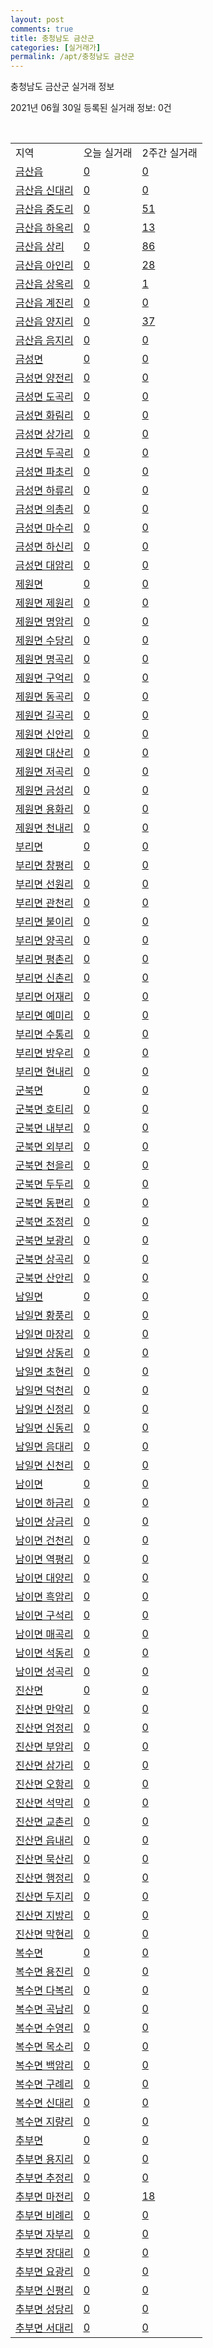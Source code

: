 ```yaml
---
layout: post
comments: true
title: 충청남도 금산군
categories: [실거래가]
permalink: /apt/충청남도 금산군
---
```


충청남도 금산군 실거래 정보

2021년 06월 30일 등록된 실거래 정보: 0건

<script type="text/javascript">
  google.charts.load('current', {'packages':['corechart']});
  google.charts.setOnLoadCallback(drawChart);

  function drawChart() {
    var data = google.visualization.arrayToDataTable([['거래일', '매매', '전월세', '전매'], ['21-02', 41, 9, 7], ['21-03', 39, 8, 23], ['21-04', 16, 8, 7], ['21-05', 29, 15, 5], ['21-06', 16, 5, 6]]);

    var options = {
      title: '최근 유형별 거래량 추이',
      legend: { position: 'bottom' }
    };

    var chart = new google.visualization.LineChart(document.getElementById('columnchart_material'));
    chart.draw(data, (options));
  }
</script>

<div id="columnchart_material" style="width: 95%; margin-left: -35px"></div>
<br>
<table class="sortable">
  <tr>
    <td>지역</td>
    <td>오늘 실거래</td>
    <td>2주간 실거래</td>
  </tr>

  
  <tr class="item">
    <td><a href="충청남도 금산군 금산읍">금산읍</a></td>
    <td><a href="충청남도 금산군 금산읍">0</a></td>
    <td><a href="충청남도 금산군 금산읍">0</a></td>
  </tr>
    

  <tr class="item">
    <td><a href="충청남도 금산군 금산읍 신대리">금산읍 신대리</a></td>
    <td><a href="충청남도 금산군 금산읍 신대리">0</a></td>
    <td><a href="충청남도 금산군 금산읍 신대리">0</a></td>
  </tr>
    

  <tr class="item">
    <td><a href="충청남도 금산군 금산읍 중도리">금산읍 중도리</a></td>
    <td><a href="충청남도 금산군 금산읍 중도리">0</a></td>
    <td><a href="충청남도 금산군 금산읍 중도리">51</a></td>
  </tr>
    

  <tr class="item">
    <td><a href="충청남도 금산군 금산읍 하옥리">금산읍 하옥리</a></td>
    <td><a href="충청남도 금산군 금산읍 하옥리">0</a></td>
    <td><a href="충청남도 금산군 금산읍 하옥리">13</a></td>
  </tr>
    

  <tr class="item">
    <td><a href="충청남도 금산군 금산읍 상리">금산읍 상리</a></td>
    <td><a href="충청남도 금산군 금산읍 상리">0</a></td>
    <td><a href="충청남도 금산군 금산읍 상리">86</a></td>
  </tr>
    

  <tr class="item">
    <td><a href="충청남도 금산군 금산읍 아인리">금산읍 아인리</a></td>
    <td><a href="충청남도 금산군 금산읍 아인리">0</a></td>
    <td><a href="충청남도 금산군 금산읍 아인리">28</a></td>
  </tr>
    

  <tr class="item">
    <td><a href="충청남도 금산군 금산읍 상옥리">금산읍 상옥리</a></td>
    <td><a href="충청남도 금산군 금산읍 상옥리">0</a></td>
    <td><a href="충청남도 금산군 금산읍 상옥리">1</a></td>
  </tr>
    

  <tr class="item">
    <td><a href="충청남도 금산군 금산읍 계진리">금산읍 계진리</a></td>
    <td><a href="충청남도 금산군 금산읍 계진리">0</a></td>
    <td><a href="충청남도 금산군 금산읍 계진리">0</a></td>
  </tr>
    

  <tr class="item">
    <td><a href="충청남도 금산군 금산읍 양지리">금산읍 양지리</a></td>
    <td><a href="충청남도 금산군 금산읍 양지리">0</a></td>
    <td><a href="충청남도 금산군 금산읍 양지리">37</a></td>
  </tr>
    

  <tr class="item">
    <td><a href="충청남도 금산군 금산읍 음지리">금산읍 음지리</a></td>
    <td><a href="충청남도 금산군 금산읍 음지리">0</a></td>
    <td><a href="충청남도 금산군 금산읍 음지리">0</a></td>
  </tr>
    

  <tr class="item">
    <td><a href="충청남도 금산군 금성면">금성면</a></td>
    <td><a href="충청남도 금산군 금성면">0</a></td>
    <td><a href="충청남도 금산군 금성면">0</a></td>
  </tr>
    

  <tr class="item">
    <td><a href="충청남도 금산군 금성면 양전리">금성면 양전리</a></td>
    <td><a href="충청남도 금산군 금성면 양전리">0</a></td>
    <td><a href="충청남도 금산군 금성면 양전리">0</a></td>
  </tr>
    

  <tr class="item">
    <td><a href="충청남도 금산군 금성면 도곡리">금성면 도곡리</a></td>
    <td><a href="충청남도 금산군 금성면 도곡리">0</a></td>
    <td><a href="충청남도 금산군 금성면 도곡리">0</a></td>
  </tr>
    

  <tr class="item">
    <td><a href="충청남도 금산군 금성면 화림리">금성면 화림리</a></td>
    <td><a href="충청남도 금산군 금성면 화림리">0</a></td>
    <td><a href="충청남도 금산군 금성면 화림리">0</a></td>
  </tr>
    

  <tr class="item">
    <td><a href="충청남도 금산군 금성면 상가리">금성면 상가리</a></td>
    <td><a href="충청남도 금산군 금성면 상가리">0</a></td>
    <td><a href="충청남도 금산군 금성면 상가리">0</a></td>
  </tr>
    

  <tr class="item">
    <td><a href="충청남도 금산군 금성면 두곡리">금성면 두곡리</a></td>
    <td><a href="충청남도 금산군 금성면 두곡리">0</a></td>
    <td><a href="충청남도 금산군 금성면 두곡리">0</a></td>
  </tr>
    

  <tr class="item">
    <td><a href="충청남도 금산군 금성면 파초리">금성면 파초리</a></td>
    <td><a href="충청남도 금산군 금성면 파초리">0</a></td>
    <td><a href="충청남도 금산군 금성면 파초리">0</a></td>
  </tr>
    

  <tr class="item">
    <td><a href="충청남도 금산군 금성면 하류리">금성면 하류리</a></td>
    <td><a href="충청남도 금산군 금성면 하류리">0</a></td>
    <td><a href="충청남도 금산군 금성면 하류리">0</a></td>
  </tr>
    

  <tr class="item">
    <td><a href="충청남도 금산군 금성면 의총리">금성면 의총리</a></td>
    <td><a href="충청남도 금산군 금성면 의총리">0</a></td>
    <td><a href="충청남도 금산군 금성면 의총리">0</a></td>
  </tr>
    

  <tr class="item">
    <td><a href="충청남도 금산군 금성면 마수리">금성면 마수리</a></td>
    <td><a href="충청남도 금산군 금성면 마수리">0</a></td>
    <td><a href="충청남도 금산군 금성면 마수리">0</a></td>
  </tr>
    

  <tr class="item">
    <td><a href="충청남도 금산군 금성면 하신리">금성면 하신리</a></td>
    <td><a href="충청남도 금산군 금성면 하신리">0</a></td>
    <td><a href="충청남도 금산군 금성면 하신리">0</a></td>
  </tr>
    

  <tr class="item">
    <td><a href="충청남도 금산군 금성면 대암리">금성면 대암리</a></td>
    <td><a href="충청남도 금산군 금성면 대암리">0</a></td>
    <td><a href="충청남도 금산군 금성면 대암리">0</a></td>
  </tr>
    

  <tr class="item">
    <td><a href="충청남도 금산군 제원면">제원면</a></td>
    <td><a href="충청남도 금산군 제원면">0</a></td>
    <td><a href="충청남도 금산군 제원면">0</a></td>
  </tr>
    

  <tr class="item">
    <td><a href="충청남도 금산군 제원면 제원리">제원면 제원리</a></td>
    <td><a href="충청남도 금산군 제원면 제원리">0</a></td>
    <td><a href="충청남도 금산군 제원면 제원리">0</a></td>
  </tr>
    

  <tr class="item">
    <td><a href="충청남도 금산군 제원면 명암리">제원면 명암리</a></td>
    <td><a href="충청남도 금산군 제원면 명암리">0</a></td>
    <td><a href="충청남도 금산군 제원면 명암리">0</a></td>
  </tr>
    

  <tr class="item">
    <td><a href="충청남도 금산군 제원면 수당리">제원면 수당리</a></td>
    <td><a href="충청남도 금산군 제원면 수당리">0</a></td>
    <td><a href="충청남도 금산군 제원면 수당리">0</a></td>
  </tr>
    

  <tr class="item">
    <td><a href="충청남도 금산군 제원면 명곡리">제원면 명곡리</a></td>
    <td><a href="충청남도 금산군 제원면 명곡리">0</a></td>
    <td><a href="충청남도 금산군 제원면 명곡리">0</a></td>
  </tr>
    

  <tr class="item">
    <td><a href="충청남도 금산군 제원면 구억리">제원면 구억리</a></td>
    <td><a href="충청남도 금산군 제원면 구억리">0</a></td>
    <td><a href="충청남도 금산군 제원면 구억리">0</a></td>
  </tr>
    

  <tr class="item">
    <td><a href="충청남도 금산군 제원면 동곡리">제원면 동곡리</a></td>
    <td><a href="충청남도 금산군 제원면 동곡리">0</a></td>
    <td><a href="충청남도 금산군 제원면 동곡리">0</a></td>
  </tr>
    

  <tr class="item">
    <td><a href="충청남도 금산군 제원면 길곡리">제원면 길곡리</a></td>
    <td><a href="충청남도 금산군 제원면 길곡리">0</a></td>
    <td><a href="충청남도 금산군 제원면 길곡리">0</a></td>
  </tr>
    

  <tr class="item">
    <td><a href="충청남도 금산군 제원면 신안리">제원면 신안리</a></td>
    <td><a href="충청남도 금산군 제원면 신안리">0</a></td>
    <td><a href="충청남도 금산군 제원면 신안리">0</a></td>
  </tr>
    

  <tr class="item">
    <td><a href="충청남도 금산군 제원면 대산리">제원면 대산리</a></td>
    <td><a href="충청남도 금산군 제원면 대산리">0</a></td>
    <td><a href="충청남도 금산군 제원면 대산리">0</a></td>
  </tr>
    

  <tr class="item">
    <td><a href="충청남도 금산군 제원면 저곡리">제원면 저곡리</a></td>
    <td><a href="충청남도 금산군 제원면 저곡리">0</a></td>
    <td><a href="충청남도 금산군 제원면 저곡리">0</a></td>
  </tr>
    

  <tr class="item">
    <td><a href="충청남도 금산군 제원면 금성리">제원면 금성리</a></td>
    <td><a href="충청남도 금산군 제원면 금성리">0</a></td>
    <td><a href="충청남도 금산군 제원면 금성리">0</a></td>
  </tr>
    

  <tr class="item">
    <td><a href="충청남도 금산군 제원면 용화리">제원면 용화리</a></td>
    <td><a href="충청남도 금산군 제원면 용화리">0</a></td>
    <td><a href="충청남도 금산군 제원면 용화리">0</a></td>
  </tr>
    

  <tr class="item">
    <td><a href="충청남도 금산군 제원면 천내리">제원면 천내리</a></td>
    <td><a href="충청남도 금산군 제원면 천내리">0</a></td>
    <td><a href="충청남도 금산군 제원면 천내리">0</a></td>
  </tr>
    

  <tr class="item">
    <td><a href="충청남도 금산군 부리면">부리면</a></td>
    <td><a href="충청남도 금산군 부리면">0</a></td>
    <td><a href="충청남도 금산군 부리면">0</a></td>
  </tr>
    

  <tr class="item">
    <td><a href="충청남도 금산군 부리면 창평리">부리면 창평리</a></td>
    <td><a href="충청남도 금산군 부리면 창평리">0</a></td>
    <td><a href="충청남도 금산군 부리면 창평리">0</a></td>
  </tr>
    

  <tr class="item">
    <td><a href="충청남도 금산군 부리면 선원리">부리면 선원리</a></td>
    <td><a href="충청남도 금산군 부리면 선원리">0</a></td>
    <td><a href="충청남도 금산군 부리면 선원리">0</a></td>
  </tr>
    

  <tr class="item">
    <td><a href="충청남도 금산군 부리면 관천리">부리면 관천리</a></td>
    <td><a href="충청남도 금산군 부리면 관천리">0</a></td>
    <td><a href="충청남도 금산군 부리면 관천리">0</a></td>
  </tr>
    

  <tr class="item">
    <td><a href="충청남도 금산군 부리면 불이리">부리면 불이리</a></td>
    <td><a href="충청남도 금산군 부리면 불이리">0</a></td>
    <td><a href="충청남도 금산군 부리면 불이리">0</a></td>
  </tr>
    

  <tr class="item">
    <td><a href="충청남도 금산군 부리면 양곡리">부리면 양곡리</a></td>
    <td><a href="충청남도 금산군 부리면 양곡리">0</a></td>
    <td><a href="충청남도 금산군 부리면 양곡리">0</a></td>
  </tr>
    

  <tr class="item">
    <td><a href="충청남도 금산군 부리면 평촌리">부리면 평촌리</a></td>
    <td><a href="충청남도 금산군 부리면 평촌리">0</a></td>
    <td><a href="충청남도 금산군 부리면 평촌리">0</a></td>
  </tr>
    

  <tr class="item">
    <td><a href="충청남도 금산군 부리면 신촌리">부리면 신촌리</a></td>
    <td><a href="충청남도 금산군 부리면 신촌리">0</a></td>
    <td><a href="충청남도 금산군 부리면 신촌리">0</a></td>
  </tr>
    

  <tr class="item">
    <td><a href="충청남도 금산군 부리면 어재리">부리면 어재리</a></td>
    <td><a href="충청남도 금산군 부리면 어재리">0</a></td>
    <td><a href="충청남도 금산군 부리면 어재리">0</a></td>
  </tr>
    

  <tr class="item">
    <td><a href="충청남도 금산군 부리면 예미리">부리면 예미리</a></td>
    <td><a href="충청남도 금산군 부리면 예미리">0</a></td>
    <td><a href="충청남도 금산군 부리면 예미리">0</a></td>
  </tr>
    

  <tr class="item">
    <td><a href="충청남도 금산군 부리면 수통리">부리면 수통리</a></td>
    <td><a href="충청남도 금산군 부리면 수통리">0</a></td>
    <td><a href="충청남도 금산군 부리면 수통리">0</a></td>
  </tr>
    

  <tr class="item">
    <td><a href="충청남도 금산군 부리면 방우리">부리면 방우리</a></td>
    <td><a href="충청남도 금산군 부리면 방우리">0</a></td>
    <td><a href="충청남도 금산군 부리면 방우리">0</a></td>
  </tr>
    

  <tr class="item">
    <td><a href="충청남도 금산군 부리면 현내리">부리면 현내리</a></td>
    <td><a href="충청남도 금산군 부리면 현내리">0</a></td>
    <td><a href="충청남도 금산군 부리면 현내리">0</a></td>
  </tr>
    

  <tr class="item">
    <td><a href="충청남도 금산군 군북면">군북면</a></td>
    <td><a href="충청남도 금산군 군북면">0</a></td>
    <td><a href="충청남도 금산군 군북면">0</a></td>
  </tr>
    

  <tr class="item">
    <td><a href="충청남도 금산군 군북면 호티리">군북면 호티리</a></td>
    <td><a href="충청남도 금산군 군북면 호티리">0</a></td>
    <td><a href="충청남도 금산군 군북면 호티리">0</a></td>
  </tr>
    

  <tr class="item">
    <td><a href="충청남도 금산군 군북면 내부리">군북면 내부리</a></td>
    <td><a href="충청남도 금산군 군북면 내부리">0</a></td>
    <td><a href="충청남도 금산군 군북면 내부리">0</a></td>
  </tr>
    

  <tr class="item">
    <td><a href="충청남도 금산군 군북면 외부리">군북면 외부리</a></td>
    <td><a href="충청남도 금산군 군북면 외부리">0</a></td>
    <td><a href="충청남도 금산군 군북면 외부리">0</a></td>
  </tr>
    

  <tr class="item">
    <td><a href="충청남도 금산군 군북면 천을리">군북면 천을리</a></td>
    <td><a href="충청남도 금산군 군북면 천을리">0</a></td>
    <td><a href="충청남도 금산군 군북면 천을리">0</a></td>
  </tr>
    

  <tr class="item">
    <td><a href="충청남도 금산군 군북면 두두리">군북면 두두리</a></td>
    <td><a href="충청남도 금산군 군북면 두두리">0</a></td>
    <td><a href="충청남도 금산군 군북면 두두리">0</a></td>
  </tr>
    

  <tr class="item">
    <td><a href="충청남도 금산군 군북면 동편리">군북면 동편리</a></td>
    <td><a href="충청남도 금산군 군북면 동편리">0</a></td>
    <td><a href="충청남도 금산군 군북면 동편리">0</a></td>
  </tr>
    

  <tr class="item">
    <td><a href="충청남도 금산군 군북면 조정리">군북면 조정리</a></td>
    <td><a href="충청남도 금산군 군북면 조정리">0</a></td>
    <td><a href="충청남도 금산군 군북면 조정리">0</a></td>
  </tr>
    

  <tr class="item">
    <td><a href="충청남도 금산군 군북면 보광리">군북면 보광리</a></td>
    <td><a href="충청남도 금산군 군북면 보광리">0</a></td>
    <td><a href="충청남도 금산군 군북면 보광리">0</a></td>
  </tr>
    

  <tr class="item">
    <td><a href="충청남도 금산군 군북면 상곡리">군북면 상곡리</a></td>
    <td><a href="충청남도 금산군 군북면 상곡리">0</a></td>
    <td><a href="충청남도 금산군 군북면 상곡리">0</a></td>
  </tr>
    

  <tr class="item">
    <td><a href="충청남도 금산군 군북면 산안리">군북면 산안리</a></td>
    <td><a href="충청남도 금산군 군북면 산안리">0</a></td>
    <td><a href="충청남도 금산군 군북면 산안리">0</a></td>
  </tr>
    

  <tr class="item">
    <td><a href="충청남도 금산군 남일면">남일면</a></td>
    <td><a href="충청남도 금산군 남일면">0</a></td>
    <td><a href="충청남도 금산군 남일면">0</a></td>
  </tr>
    

  <tr class="item">
    <td><a href="충청남도 금산군 남일면 황풍리">남일면 황풍리</a></td>
    <td><a href="충청남도 금산군 남일면 황풍리">0</a></td>
    <td><a href="충청남도 금산군 남일면 황풍리">0</a></td>
  </tr>
    

  <tr class="item">
    <td><a href="충청남도 금산군 남일면 마장리">남일면 마장리</a></td>
    <td><a href="충청남도 금산군 남일면 마장리">0</a></td>
    <td><a href="충청남도 금산군 남일면 마장리">0</a></td>
  </tr>
    

  <tr class="item">
    <td><a href="충청남도 금산군 남일면 상동리">남일면 상동리</a></td>
    <td><a href="충청남도 금산군 남일면 상동리">0</a></td>
    <td><a href="충청남도 금산군 남일면 상동리">0</a></td>
  </tr>
    

  <tr class="item">
    <td><a href="충청남도 금산군 남일면 초현리">남일면 초현리</a></td>
    <td><a href="충청남도 금산군 남일면 초현리">0</a></td>
    <td><a href="충청남도 금산군 남일면 초현리">0</a></td>
  </tr>
    

  <tr class="item">
    <td><a href="충청남도 금산군 남일면 덕천리">남일면 덕천리</a></td>
    <td><a href="충청남도 금산군 남일면 덕천리">0</a></td>
    <td><a href="충청남도 금산군 남일면 덕천리">0</a></td>
  </tr>
    

  <tr class="item">
    <td><a href="충청남도 금산군 남일면 신정리">남일면 신정리</a></td>
    <td><a href="충청남도 금산군 남일면 신정리">0</a></td>
    <td><a href="충청남도 금산군 남일면 신정리">0</a></td>
  </tr>
    

  <tr class="item">
    <td><a href="충청남도 금산군 남일면 신동리">남일면 신동리</a></td>
    <td><a href="충청남도 금산군 남일면 신동리">0</a></td>
    <td><a href="충청남도 금산군 남일면 신동리">0</a></td>
  </tr>
    

  <tr class="item">
    <td><a href="충청남도 금산군 남일면 음대리">남일면 음대리</a></td>
    <td><a href="충청남도 금산군 남일면 음대리">0</a></td>
    <td><a href="충청남도 금산군 남일면 음대리">0</a></td>
  </tr>
    

  <tr class="item">
    <td><a href="충청남도 금산군 남일면 신천리">남일면 신천리</a></td>
    <td><a href="충청남도 금산군 남일면 신천리">0</a></td>
    <td><a href="충청남도 금산군 남일면 신천리">0</a></td>
  </tr>
    

  <tr class="item">
    <td><a href="충청남도 금산군 남이면">남이면</a></td>
    <td><a href="충청남도 금산군 남이면">0</a></td>
    <td><a href="충청남도 금산군 남이면">0</a></td>
  </tr>
    

  <tr class="item">
    <td><a href="충청남도 금산군 남이면 하금리">남이면 하금리</a></td>
    <td><a href="충청남도 금산군 남이면 하금리">0</a></td>
    <td><a href="충청남도 금산군 남이면 하금리">0</a></td>
  </tr>
    

  <tr class="item">
    <td><a href="충청남도 금산군 남이면 상금리">남이면 상금리</a></td>
    <td><a href="충청남도 금산군 남이면 상금리">0</a></td>
    <td><a href="충청남도 금산군 남이면 상금리">0</a></td>
  </tr>
    

  <tr class="item">
    <td><a href="충청남도 금산군 남이면 건천리">남이면 건천리</a></td>
    <td><a href="충청남도 금산군 남이면 건천리">0</a></td>
    <td><a href="충청남도 금산군 남이면 건천리">0</a></td>
  </tr>
    

  <tr class="item">
    <td><a href="충청남도 금산군 남이면 역평리">남이면 역평리</a></td>
    <td><a href="충청남도 금산군 남이면 역평리">0</a></td>
    <td><a href="충청남도 금산군 남이면 역평리">0</a></td>
  </tr>
    

  <tr class="item">
    <td><a href="충청남도 금산군 남이면 대양리">남이면 대양리</a></td>
    <td><a href="충청남도 금산군 남이면 대양리">0</a></td>
    <td><a href="충청남도 금산군 남이면 대양리">0</a></td>
  </tr>
    

  <tr class="item">
    <td><a href="충청남도 금산군 남이면 흑암리">남이면 흑암리</a></td>
    <td><a href="충청남도 금산군 남이면 흑암리">0</a></td>
    <td><a href="충청남도 금산군 남이면 흑암리">0</a></td>
  </tr>
    

  <tr class="item">
    <td><a href="충청남도 금산군 남이면 구석리">남이면 구석리</a></td>
    <td><a href="충청남도 금산군 남이면 구석리">0</a></td>
    <td><a href="충청남도 금산군 남이면 구석리">0</a></td>
  </tr>
    

  <tr class="item">
    <td><a href="충청남도 금산군 남이면 매곡리">남이면 매곡리</a></td>
    <td><a href="충청남도 금산군 남이면 매곡리">0</a></td>
    <td><a href="충청남도 금산군 남이면 매곡리">0</a></td>
  </tr>
    

  <tr class="item">
    <td><a href="충청남도 금산군 남이면 석동리">남이면 석동리</a></td>
    <td><a href="충청남도 금산군 남이면 석동리">0</a></td>
    <td><a href="충청남도 금산군 남이면 석동리">0</a></td>
  </tr>
    

  <tr class="item">
    <td><a href="충청남도 금산군 남이면 성곡리">남이면 성곡리</a></td>
    <td><a href="충청남도 금산군 남이면 성곡리">0</a></td>
    <td><a href="충청남도 금산군 남이면 성곡리">0</a></td>
  </tr>
    

  <tr class="item">
    <td><a href="충청남도 금산군 진산면">진산면</a></td>
    <td><a href="충청남도 금산군 진산면">0</a></td>
    <td><a href="충청남도 금산군 진산면">0</a></td>
  </tr>
    

  <tr class="item">
    <td><a href="충청남도 금산군 진산면 만악리">진산면 만악리</a></td>
    <td><a href="충청남도 금산군 진산면 만악리">0</a></td>
    <td><a href="충청남도 금산군 진산면 만악리">0</a></td>
  </tr>
    

  <tr class="item">
    <td><a href="충청남도 금산군 진산면 엄정리">진산면 엄정리</a></td>
    <td><a href="충청남도 금산군 진산면 엄정리">0</a></td>
    <td><a href="충청남도 금산군 진산면 엄정리">0</a></td>
  </tr>
    

  <tr class="item">
    <td><a href="충청남도 금산군 진산면 부암리">진산면 부암리</a></td>
    <td><a href="충청남도 금산군 진산면 부암리">0</a></td>
    <td><a href="충청남도 금산군 진산면 부암리">0</a></td>
  </tr>
    

  <tr class="item">
    <td><a href="충청남도 금산군 진산면 삼가리">진산면 삼가리</a></td>
    <td><a href="충청남도 금산군 진산면 삼가리">0</a></td>
    <td><a href="충청남도 금산군 진산면 삼가리">0</a></td>
  </tr>
    

  <tr class="item">
    <td><a href="충청남도 금산군 진산면 오항리">진산면 오항리</a></td>
    <td><a href="충청남도 금산군 진산면 오항리">0</a></td>
    <td><a href="충청남도 금산군 진산면 오항리">0</a></td>
  </tr>
    

  <tr class="item">
    <td><a href="충청남도 금산군 진산면 석막리">진산면 석막리</a></td>
    <td><a href="충청남도 금산군 진산면 석막리">0</a></td>
    <td><a href="충청남도 금산군 진산면 석막리">0</a></td>
  </tr>
    

  <tr class="item">
    <td><a href="충청남도 금산군 진산면 교촌리">진산면 교촌리</a></td>
    <td><a href="충청남도 금산군 진산면 교촌리">0</a></td>
    <td><a href="충청남도 금산군 진산면 교촌리">0</a></td>
  </tr>
    

  <tr class="item">
    <td><a href="충청남도 금산군 진산면 읍내리">진산면 읍내리</a></td>
    <td><a href="충청남도 금산군 진산면 읍내리">0</a></td>
    <td><a href="충청남도 금산군 진산면 읍내리">0</a></td>
  </tr>
    

  <tr class="item">
    <td><a href="충청남도 금산군 진산면 묵산리">진산면 묵산리</a></td>
    <td><a href="충청남도 금산군 진산면 묵산리">0</a></td>
    <td><a href="충청남도 금산군 진산면 묵산리">0</a></td>
  </tr>
    

  <tr class="item">
    <td><a href="충청남도 금산군 진산면 행정리">진산면 행정리</a></td>
    <td><a href="충청남도 금산군 진산면 행정리">0</a></td>
    <td><a href="충청남도 금산군 진산면 행정리">0</a></td>
  </tr>
    

  <tr class="item">
    <td><a href="충청남도 금산군 진산면 두지리">진산면 두지리</a></td>
    <td><a href="충청남도 금산군 진산면 두지리">0</a></td>
    <td><a href="충청남도 금산군 진산면 두지리">0</a></td>
  </tr>
    

  <tr class="item">
    <td><a href="충청남도 금산군 진산면 지방리">진산면 지방리</a></td>
    <td><a href="충청남도 금산군 진산면 지방리">0</a></td>
    <td><a href="충청남도 금산군 진산면 지방리">0</a></td>
  </tr>
    

  <tr class="item">
    <td><a href="충청남도 금산군 진산면 막현리">진산면 막현리</a></td>
    <td><a href="충청남도 금산군 진산면 막현리">0</a></td>
    <td><a href="충청남도 금산군 진산면 막현리">0</a></td>
  </tr>
    

  <tr class="item">
    <td><a href="충청남도 금산군 복수면">복수면</a></td>
    <td><a href="충청남도 금산군 복수면">0</a></td>
    <td><a href="충청남도 금산군 복수면">0</a></td>
  </tr>
    

  <tr class="item">
    <td><a href="충청남도 금산군 복수면 용진리">복수면 용진리</a></td>
    <td><a href="충청남도 금산군 복수면 용진리">0</a></td>
    <td><a href="충청남도 금산군 복수면 용진리">0</a></td>
  </tr>
    

  <tr class="item">
    <td><a href="충청남도 금산군 복수면 다복리">복수면 다복리</a></td>
    <td><a href="충청남도 금산군 복수면 다복리">0</a></td>
    <td><a href="충청남도 금산군 복수면 다복리">0</a></td>
  </tr>
    

  <tr class="item">
    <td><a href="충청남도 금산군 복수면 곡남리">복수면 곡남리</a></td>
    <td><a href="충청남도 금산군 복수면 곡남리">0</a></td>
    <td><a href="충청남도 금산군 복수면 곡남리">0</a></td>
  </tr>
    

  <tr class="item">
    <td><a href="충청남도 금산군 복수면 수영리">복수면 수영리</a></td>
    <td><a href="충청남도 금산군 복수면 수영리">0</a></td>
    <td><a href="충청남도 금산군 복수면 수영리">0</a></td>
  </tr>
    

  <tr class="item">
    <td><a href="충청남도 금산군 복수면 목소리">복수면 목소리</a></td>
    <td><a href="충청남도 금산군 복수면 목소리">0</a></td>
    <td><a href="충청남도 금산군 복수면 목소리">0</a></td>
  </tr>
    

  <tr class="item">
    <td><a href="충청남도 금산군 복수면 백암리">복수면 백암리</a></td>
    <td><a href="충청남도 금산군 복수면 백암리">0</a></td>
    <td><a href="충청남도 금산군 복수면 백암리">0</a></td>
  </tr>
    

  <tr class="item">
    <td><a href="충청남도 금산군 복수면 구례리">복수면 구례리</a></td>
    <td><a href="충청남도 금산군 복수면 구례리">0</a></td>
    <td><a href="충청남도 금산군 복수면 구례리">0</a></td>
  </tr>
    

  <tr class="item">
    <td><a href="충청남도 금산군 복수면 신대리">복수면 신대리</a></td>
    <td><a href="충청남도 금산군 복수면 신대리">0</a></td>
    <td><a href="충청남도 금산군 복수면 신대리">0</a></td>
  </tr>
    

  <tr class="item">
    <td><a href="충청남도 금산군 복수면 지량리">복수면 지량리</a></td>
    <td><a href="충청남도 금산군 복수면 지량리">0</a></td>
    <td><a href="충청남도 금산군 복수면 지량리">0</a></td>
  </tr>
    

  <tr class="item">
    <td><a href="충청남도 금산군 추부면">추부면</a></td>
    <td><a href="충청남도 금산군 추부면">0</a></td>
    <td><a href="충청남도 금산군 추부면">0</a></td>
  </tr>
    

  <tr class="item">
    <td><a href="충청남도 금산군 추부면 용지리">추부면 용지리</a></td>
    <td><a href="충청남도 금산군 추부면 용지리">0</a></td>
    <td><a href="충청남도 금산군 추부면 용지리">0</a></td>
  </tr>
    

  <tr class="item">
    <td><a href="충청남도 금산군 추부면 추정리">추부면 추정리</a></td>
    <td><a href="충청남도 금산군 추부면 추정리">0</a></td>
    <td><a href="충청남도 금산군 추부면 추정리">0</a></td>
  </tr>
    

  <tr class="item">
    <td><a href="충청남도 금산군 추부면 마전리">추부면 마전리</a></td>
    <td><a href="충청남도 금산군 추부면 마전리">0</a></td>
    <td><a href="충청남도 금산군 추부면 마전리">18</a></td>
  </tr>
    

  <tr class="item">
    <td><a href="충청남도 금산군 추부면 비례리">추부면 비례리</a></td>
    <td><a href="충청남도 금산군 추부면 비례리">0</a></td>
    <td><a href="충청남도 금산군 추부면 비례리">0</a></td>
  </tr>
    

  <tr class="item">
    <td><a href="충청남도 금산군 추부면 자부리">추부면 자부리</a></td>
    <td><a href="충청남도 금산군 추부면 자부리">0</a></td>
    <td><a href="충청남도 금산군 추부면 자부리">0</a></td>
  </tr>
    

  <tr class="item">
    <td><a href="충청남도 금산군 추부면 장대리">추부면 장대리</a></td>
    <td><a href="충청남도 금산군 추부면 장대리">0</a></td>
    <td><a href="충청남도 금산군 추부면 장대리">0</a></td>
  </tr>
    

  <tr class="item">
    <td><a href="충청남도 금산군 추부면 요광리">추부면 요광리</a></td>
    <td><a href="충청남도 금산군 추부면 요광리">0</a></td>
    <td><a href="충청남도 금산군 추부면 요광리">0</a></td>
  </tr>
    

  <tr class="item">
    <td><a href="충청남도 금산군 추부면 신평리">추부면 신평리</a></td>
    <td><a href="충청남도 금산군 추부면 신평리">0</a></td>
    <td><a href="충청남도 금산군 추부면 신평리">0</a></td>
  </tr>
    

  <tr class="item">
    <td><a href="충청남도 금산군 추부면 성당리">추부면 성당리</a></td>
    <td><a href="충청남도 금산군 추부면 성당리">0</a></td>
    <td><a href="충청남도 금산군 추부면 성당리">0</a></td>
  </tr>
    

  <tr class="item">
    <td><a href="충청남도 금산군 추부면 서대리">추부면 서대리</a></td>
    <td><a href="충청남도 금산군 추부면 서대리">0</a></td>
    <td><a href="충청남도 금산군 추부면 서대리">0</a></td>
  </tr>
    


</table>


    